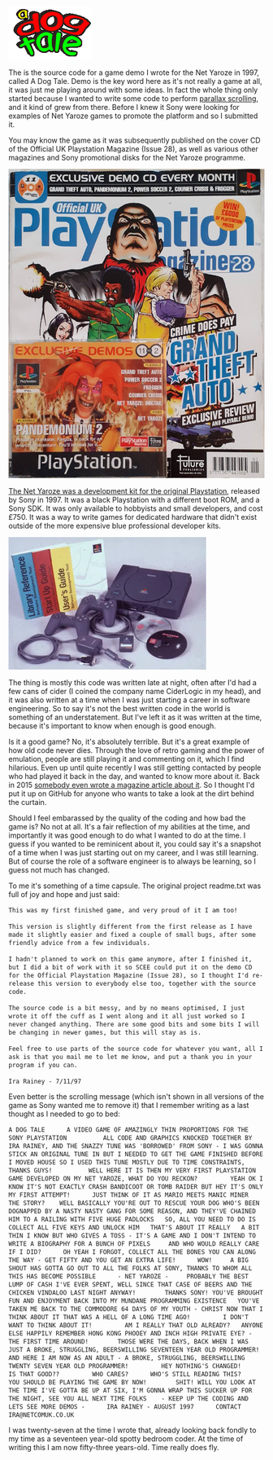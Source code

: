 ![Logo](./assets/img/logo.png)

The is the source code for a game demo I wrote for the Net Yaroze in 1997, called A Dog Tale. Demo is the key word here as it's not really a game at all, it was just me playing around with some ideas. In fact the whole thing only started because I wanted to write some code to perform [parallax scrolling](https://en.wikipedia.org/wiki/Parallax_scrolling), and it kind of grew from there. Before I knew it Sony were looking for examples of Net Yaroze games to promote the platform and so I submitted it.

You may know the game as it was subsequently published on the cover CD of the Official UK Playstation Magazine (Issue 28), as well as various other magazines and Sony promotional disks for the Net Yaroze programme.

![Logo](./assets/img/magazine.jpg)

[The Net Yaroze was a development kit for the original Playstation](https://www.eurogamer.net/the-story-of-yaroze-sonys-first-indie-push), released by Sony in 1997. It was a black Playstation with a different boot ROM, and a Sony SDK. It was only available to hobbyists and small developers, and cost £750. It was a way to write games for dedicated hardware that didn't exist outside of the more expensive blue professional developer kits.

![Kit](./assets/img/the_net_yaroze_system.png)

The thing is mostly this code was written late at night, often after I'd had a few cans of cider (I coined the company name CiderLogic in my head), and it was also written at a time when I was just starting a career in software engineering. So to say it's not the best written code in the world is something of an understatement. But I've left it as it was written at the time, because it's important to know when enough is good enough.

Is it a good game? No, it's absolutely terrible. But it's a great example of how old code never dies. Through the love of retro gaming and the power of emulation, people are still playing it and commenting on it, which I find hilarious. Even up until quite recently I was still getting contacted by people who had played it back in the day, and wanted to know more about it. Back in 2015 [somebody even wrote a magazine article about it](https://killscreen.com/previously/articles/dog-tale-or-death-mystery/). So I thought I'd put it up on GitHub for anyone who wants to take a look at the dirt behind the curtain.

Should I feel embarassed by the quality of the coding and how bad the game is? No not at all. It's a fair reflection of my abilities at the time, and importantly it was good enough to do what I wanted to do at the time. I guess if you wanted to be reminicent about it, you could say it's a snapshot of a time when I was just starting out on my career, and I was still learning. But of course the role of a software engineer is to always be learning, so I guess not much has changed.

To me it's something of a time capsule. The original project readme.txt was full of joy and hope and just said:

```
This was my first finished game, and very proud of it I am too!

This version is slightly different from the first release as I have made it slightly easier and fixed a couple of small bugs, after some friendly advice from a few individuals.

I hadn't planned to work on this game anymore, after I finished it, but I did a bit of work with it so SCEE could put it on the demo CD for the Official Playstation Magazine (Issue 28), so I thought I'd re- release this version to everybody else too, together with the source code.

The source code is a bit messy, and by no means optimised, I just wrote it off the cuff as I went along and it all just worked so I never changed anything. There are some good bits and some bits I will be changing in newer games, but this will stay as is.

Feel free to use parts of the source code for whatever you want, all I ask is that you mail me to let me know, and put a thank you in your program if you can.

Ira Rainey - 7/11/97
```

Even better is the scrolling message (which isn't shown in all versions of the game as Sony wanted me to remove it) that I remember writing as a last thought as I needed to go to bed:

```text
A DOG TALE      A VIDEO GAME OF AMAZINGLY THIN PROPORTIONS FOR THE SONY PLAYSTATION          ALL CODE AND GRAPHICS KNOCKED TOGETHER BY IRA RAINEY, AND THE SNAZZY TUNE WAS 'BORROWED' FROM SONY - I WAS GONNA STICK AN ORIGINAL TUNE IN BUT I NEEDED TO GET THE GAME FINISHED BEFORE I MOVED HOUSE SO I USED THIS TUNE MOSTLY DUE TO TIME CONSTRAINTS, THANKS GUYS!          WELL HERE IT IS THEN MY VERY FIRST PLAYSTATION GAME DEVELOPED ON MY NET YAROZE, WHAT DO YOU RECKON?         YEAH OK I KNOW IT'S NOT EXACTLY CRASH BANDICOOT OR TOMB RAIDER BUT HEY IT'S ONLY MY FIRST ATTEMPT!      JUST THINK OF IT AS MARIO MEETS MANIC MINER            THE STORY?    WELL BASICALLY YOU'RE OUT TO RESCUE YOUR DOG WHO'S BEEN DOGNAPPED BY A NASTY NASTY GANG FOR SOME REASON, AND THEY'VE CHAINED HIM TO A RAILING WITH FIVE HUGE PADLOCKS   SO, ALL YOU NEED TO DO IS COLLECT ALL FIVE KEYS AND UNLOCK HIM   THAT'S ABOUT IT REALLY   A BIT THIN I KNOW BUT WHO GIVES A TOSS - IT'S A GAME AND I DON'T INTEND TO WRITE A BIOGRAPHY FOR A BUNCH OF PIXELS     AND WHO WOULD REALLY CARE IF I DID?      OH YEAH I FORGOT, COLLECT ALL THE BONES YOU CAN ALONG THE WAY - GET FIFTY AND YOU GET AN EXTRA LIFE!      WOW!     A BIG SHOUT HAS GOTTA GO OUT TO ALL THE FOLKS AT SONY, THANKS TO WHOM ALL THIS HAS BECOME POSSIBLE      - NET YAROZE -     PROBABLY THE BEST LUMP OF CASH I'VE EVER SPENT, WELL SINCE THAT CASE OF BEERS AND THE CHICKEN VINDALOO LAST NIGHT ANYWAY!        THANKS SONY! YOU'VE BROUGHT FUN AND ENJOYMENT BACK INTO MY MUNDANE PROGRAMMING EXISTENCE   YOU'VE TAKEN ME BACK TO THE COMMODORE 64 DAYS OF MY YOUTH - CHRIST NOW THAT I THINK ABOUT IT THAT WAS A HELL OF A LONG TIME AGO!         I DON'T WANT TO THINK ABOUT IT!         AM I REALLY THAT OLD ALREADY?   ANYONE ELSE HAPPILY REMEMBER HONG KONG PHOOEY AND INCH HIGH PRIVATE EYE? - THE FIRST TIME AROUND!        THOSE WERE THE DAYS, BACK WHEN I WAS JUST A BROKE, STRUGGLING, BEERSWILLING SEVENTEEN YEAR OLD PROGRAMMER!      AND HERE I AM NOW AS AN ADULT - A BROKE, STRUGGLING, BEERSWILLING TWENTY SEVEN YEAR OLD PROGRAMMER!         HEY NOTHING'S CHANGED!       IS THAT GOOD??         WHO CARES?      WHO'S STILL READING THIS?      YOU SHOULD BE PLAYING THE GAME BY NOW!        SHIT! WILL YOU LOOK AT THE TIME I'VE GOTTA BE UP AT SIX, I'M GONNA WRAP THIS SUCKER UP FOR THE NIGHT, SEE YOU ALL NEXT TIME FOLKS    - KEEP UP THE CODING AND LETS SEE MORE DEMOS -      IRA RAINEY - AUGUST 1997      CONTACT IRA@NETCOMUK.CO.UK   
```
I was twenty-seven at the time I wrote that, already looking back fondly to my time as a seventeen year-old spotty bedroom coder. At the time of writing this I am now fifty-three years-old. Time really does fly.